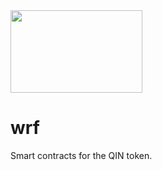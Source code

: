 <img src = "https://github.com/WorldRapidFinance/wrf/blob/master/wrf_logo.png" width = "211" height = "132">

# wrf

Smart contracts for the QIN token.
